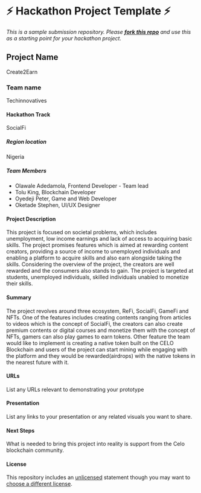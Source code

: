 
# ⚡ Hackathon Project Template ⚡
_This is a sample submission repository.
Please [__fork this repo__](https://help.github.com/articles/fork-a-repo/) and use this as a starting point for your hackathon project._

## Project Name
Create2Earn

### Team name
Techinnovatives

#### Hackathon Track
SocialFi

##### Region location
Nigeria

##### Team Members
- Olawale Adedamola, Frontend Developer - Team lead
- Tolu King, Blockchain Developer
- Oyedeji Peter, Game and Web Developer
- Oketade Stephen, UI/UX Designer

#### Project Description
This project is focused on societal problems, which includes unemployment, low income earnings and lack of access to acquiring basic skills. The project promises features which is aimed 
at rewarding content creators, providing a source of income to unemployed individuals and enabling a platform to acquire skills and also earn alongside taking the skills. 
Considering the overview of the project, the creators are well rewarded and the consumers also stands to gain. The project is targeted at students, unemployed individuals, 
skilled individuals unabled to monetize their skills.

#### Summary
The project revolves around three ecosystem, ReFi, SocialFi, GameFi and NFTs. One of the features includes creating contents ranging from articles to videos which is the concept of SocialFi,
the creators can also create premium contents or digital courses and monetize them with the concept of NFTs, gamers can also play games to earn tokens. Other feature the team would like 
to implement is creating a native token built on the CELO Blockchain and users of the project can start mining while engaging with the platform and they would be rewarded(airdrops) with the
native tokens in the nearest future with it.

#### URLs
List any URLs relevant to demonstrating your prototype

#### Presentation
List any links to your presentation or any related visuals you want to share.

#### Next Steps
What is needed to bring this project into reality is support from the Celo blockchain community.

#### License
This repository includes an [unlicensed](http://unlicense.org/) statement though you may want to [choose a different license](https://choosealicense.com/).
